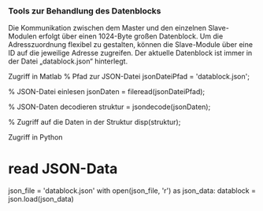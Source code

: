 ### Tools zur Behandlung des Datenblocks

Die Kommunikation zwischen dem Master und den einzelnen Slave-Modulen erfolgt über einen 1024-Byte großen Datenblock. Um die Adresszuordnung flexibel zu gestalten, können die Slave-Module über eine ID auf die jeweilige Adresse zugreifen. Der aktuelle Datenblock ist immer in der Datei „datablock.json“ hinterlegt.

Zugriff in Matlab
% Pfad zur JSON-Datei
jsonDateiPfad = 'datablock.json';

% JSON-Datei einlesen
jsonDaten = fileread(jsonDateiPfad);

% JSON-Daten decodieren
struktur = jsondecode(jsonDaten);

% Zugriff auf die Daten in der Struktur
disp(struktur);


Zugriff in Python
# read JSON-Data
json_file = 'datablock.json'
with open(json_file, 'r') as json_data:
    datablock = json.load(json_data)
